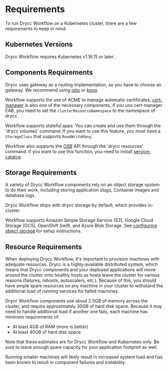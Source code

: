 # Requirements

To run Drycc Workflow on a Kubernetes cluster, there are a few requirements to keep in mind.

## Kubernetes Versions

Drycc Workflow requires Kubernetes v1.16.15 or later.

## Components Requirements

Drycc uses gateway as a routing implementation, so you have to choose an gateway. We recommend using [istio](https://istio.io/) or [kong](https://konghq.com/).

Workflow supports the use of ACME to manage automatic certificates, [cert-manager](https://github.com/helm/charts/tree/master/stable/cert-manager) is also one of the necessary components, if you use cert-manager EAB, you need to set the `clusterResourceNamespace` to the namespace of drycc.

Workflow supports stateful apps. You can create and use them through the 'drycc volumes' command. If you want to use this feature, you must have a `StorageClass` that supports `ReadWriteMany`.

Workflow also supports the [OSB](https://github.com/openservicebrokerapi/servicebroker) API through the 'drycc resources' command. If you want to use this function, you need to install [service-catalog](https://service-catalog.drycc.cc).

## Storage Requirements

A variety of Drycc Workflow components rely on an object storage system to do their work, including storing application
slugs, Container images and database logs.

Drycc Workflow ships with drycc storage by default, which provides in-cluster.

Workflow supports Amazon Simple Storage Service (S3), Google Cloud Storage (GCS), OpenShift Swift, and Azure Blob
Storage. See [configuring object storage](configuring-object-storage) for setup instructions.

## Resource Requirements

When deploying Drycc Workflow, it's important to provision machines with adequate resources. Drycc is a highly-available
distributed system, which means that Drycc components and your deployed applications will move around the cluster onto
healthy hosts as hosts leave the cluster for various reasons (failures, reboots, autoscalers, etc.). Because of this,
you should have ample spare resources on any machine in your cluster to withstand the additional load of running
services for failed machines.

Drycc Workflow components use about 2.5GB of memory across the cluster, and require approximately 30GB of hard disk
space. Because it may need to handle additional load if another one fails, each machine has minimum requirements of:

* At least 4GB of RAM (more is better)
* At least 40GB of hard disk space

Note that these estimates are for Drycc Workflow and Kubernetes only. Be sure to leave enough spare capacity for your
application footprint as well.

Running smaller machines will likely result in increased system load and has been known to result in component failures
and instability.
